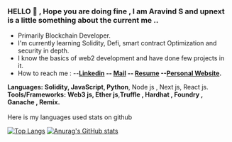 ### HELLO 👋 , Hope you are doing fine , I am Aravind S and upnext is a little something about the current me ..
- Primarily Blockchain Developer.
- I'm currently learning Solidity, Defi, smart contract Optimization and security in depth.  
- I know the basics of web2 development and have done few projects in it.
- How to reach me : --**[Linkedin](http://www.linkedin.com/in/aravind-srinivasan-088367291) -- [Mail](mailto:aravindvasang@gmail.com) -- [Resume](https://drive.google.com/file/d/1FvMENSXual_9B4oO4k4UOUAVJFoD-DP4/view?usp=sharing) --[Personal Website](https://portfolio-five-jade-58.vercel.app/).** 

**Languages:**  **Solidity, JavaScript, Python**, Node js , Next js, React js.
<br>
**Tools/Frameworks:**  **Web3 js, Ether js**,**Truffle , Hardhat , Foundry , Ganache , Remix.**
<br>
<br>
Here is my languages used stats on github

[![Top Langs](https://github-readme-stats.vercel.app/api/top-langs/?username=aravinds2511)](https://github.com/anuraghazra/github-readme-stats)
[![Anurag's GitHub stats](https://github-readme-stats.vercel.app/api?username=aravinds2511)](https://github.com/anuraghazra/github-readme-stats)
<br> 
